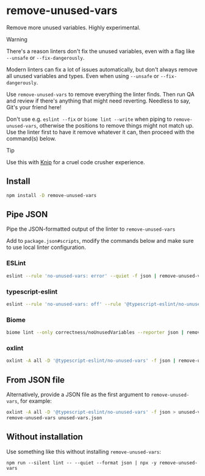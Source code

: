 # remove-unused-vars

Remove more unused variables. Highly experimental.

> [!WARNING]
>
> There's a reason linters don't fix the unused variables, even with a flag like `--unsafe` or `--fix-dangerously`.

Modern linters can fix a lot of issues automatically, but don't always remove all unused variables and types. Even when
using `--unsafe` or `--fix-dangerously`.

Use `remove-unused-vars` to remove everything the linter finds. Then run QA and review if there's anything that might
need reverting. Needless to say, Git's your friend here!

Don't use e.g. `eslint --fix` or `biome lint --write` when piping to `remove-unused-vars`, otherwise the positions to
remove things might not match up. Use the linter first to have it remove whatever it can, then proceed with the
command(s) below.

> [!TIP]
>
> Use this with [Knip](https://knip.dev) for a cruel code crusher experience.

## Install

```sh
npm install -D remove-unused-vars
```

## Pipe JSON

Pipe the JSON-formatted output of the linter to `remove-unused-vars`

Add to `package.json#scripts`, modify the commands below and make sure to use local linter configuration.

### ESLint

```sh
eslint --rule 'no-unused-vars: error' --quiet -f json | remove-unused-vars
```

### typescript-eslint

```sh
eslint --rule 'no-unused-vars: off' --rule '@typescript-eslint/no-unused-vars: error' --quiet -f json | remove-unused-vars
```

### Biome

```sh
biome lint --only correctness/noUnusedVariables --reporter json | remove-unused-vars
```

### oxlint

```sh
oxlint -A all -D '@typescript-eslint/no-unused-vars' -f json | remove-unused-vars
```

## From JSON file

Alternatively, provide a JSON file as the first argument to `remove-unused-vars`, for example:

```sh
oxlint -A all -D '@typescript-eslint/no-unused-vars' -f json > unused-vars.json
remove-unused-vars unused-vars.json
```

## Without installation

Use something like this without installing `remove-unused-vars`:

```
npm run --silent lint -- --quiet --format json | npx -y remove-unused-vars
```
